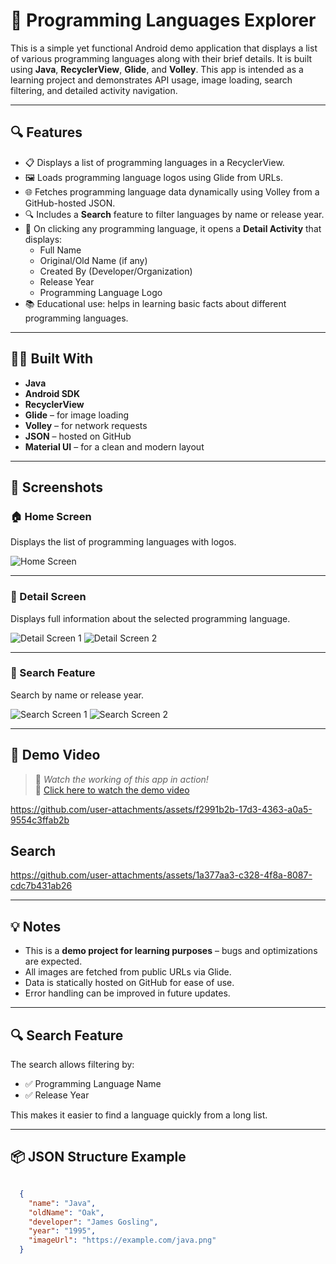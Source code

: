 # 📱 Programming Languages Explorer

This is a simple yet functional Android demo application that displays a list of various programming languages along with their brief details. It is built using **Java**, **RecyclerView**, **Glide**, and **Volley**. This app is intended as a learning project and demonstrates API usage, image loading, search filtering, and detailed activity navigation.

---

## 🔍 Features

- 📋 Displays a list of programming languages in a RecyclerView.
- 🖼️ Loads programming language logos using Glide from URLs.
- 🌐 Fetches programming language data dynamically using Volley from a GitHub-hosted JSON.
- 🔍 Includes a **Search** feature to filter languages by name or release year.
- 📄 On clicking any programming language, it opens a **Detail Activity** that displays:
  - Full Name
  - Original/Old Name (if any)
  - Created By (Developer/Organization)
  - Release Year
  - Programming Language Logo
- 📚 Educational use: helps in learning basic facts about different programming languages.

---

## 🧑‍💻 Built With

- **Java**
- **Android SDK**
- **RecyclerView**
- **Glide** – for image loading
- **Volley** – for network requests
- **JSON** – hosted on GitHub
- **Material UI** – for a clean and modern layout

---

## 📸 Screenshots

### 🏠 Home Screen

Displays the list of programming languages with logos.

![Home Screen](https://github.com/user-attachments/assets/41f09f5f-317b-48fa-aee5-d98796a655c7)

---

### 📄 Detail Screen

Displays full information about the selected programming language.

![Detail Screen 1](https://github.com/user-attachments/assets/9e0f6a26-96e6-4d5c-9a9f-810fea7aed57)
![Detail Screen 2](https://github.com/user-attachments/assets/1065fc70-8f06-4f4b-b15f-c0bf9a991afb)

---

### 🔎 Search Feature

Search by name or release year.

![Search Screen 1](https://github.com/user-attachments/assets/ccd0a349-3154-4762-b1a3-c336e574ee46)
![Search Screen 2](https://github.com/user-attachments/assets/225d9600-0b30-4996-be44-484a67e3ff69)

---

## 🎥 Demo Video

> 📌 *Watch the working of this app in action!*  
> 🔗 [Click here to watch the demo video](https://github.com/user-attachments/assets/f2991b2b-17d3-4363-a0a5-9554c3ffab2b
)  


https://github.com/user-attachments/assets/f2991b2b-17d3-4363-a0a5-9554c3ffab2b


## Search



https://github.com/user-attachments/assets/1a377aa3-c328-4f8a-8087-cdc7b431ab26




---

## 💡 Notes

- This is a **demo project for learning purposes** – bugs and optimizations are expected.
- All images are fetched from public URLs via Glide.
- Data is statically hosted on GitHub for ease of use.
- Error handling can be improved in future updates.

---

## 🔍 Search Feature

The search allows filtering by:

- ✅ Programming Language Name
- ✅ Release Year

This makes it easier to find a language quickly from a long list.

---

## 📦 JSON Structure Example

```json

  {
    "name": "Java",
    "oldName": "Oak",
    "developer": "James Gosling",
    "year": "1995",
    "imageUrl": "https://example.com/java.png"
  }
 
